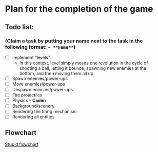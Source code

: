 # Plan for the completion of the game

## Todo list:

### (Claim a task by putting your name next to the task in the following format: `- **Name**`)
- [ ] Implement "levels"
  - In this context, level simply means one revolution in the cycle of shooting a ball, letting it bounce, spawning new enemies at the bottom, and then moving them all up
- [ ] Spawn enemies/power-ups
- [ ] Move enemies/power-ups
- [ ] Despawn enemies/power-ups
- [ ] Fire projectiles
- [ ] Physics - **Caden**
- [ ] Background/scenery
- [ ] Rendering the firing mechanism
- [ ] Rendering all entities

## Flowchart
[Stupid flowchart](https://github.com/assembly-seal/group-project-cs1430/blob/main/flowchart.png?raw=true)
